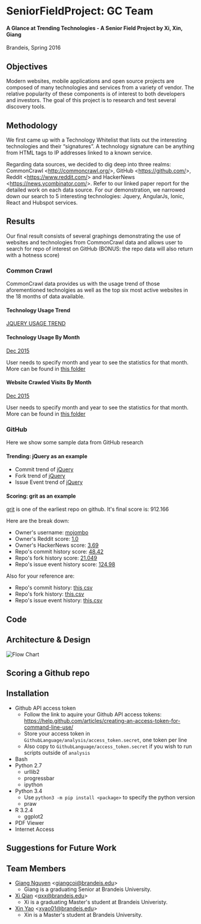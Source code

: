 # SeniorFieldProject: GC Team
#### A Glance at Trending Technologies - A Senior Field Project by Xi, Xin, Giang
Brandeis, Spring 2016

## Objectives
Modern websites, mobile applications and open source projects are composed of many technologies and services from a variety of vendor. The relative popularity of these components is of interest to both developers and investors. The goal of this project is to research and test several discovery tools. 

## Methodology
We first came up with a Technology Whitelist that lists out the interesting technologies and their “signatures”. A technology signature can be anything from HTML tags to IP addresses linked to a known service. 

Regarding data sources, we decided to dig deep into three realms: CommonCrawl <<http://commoncrawl.org/>>, GitHub <<https://github.com/>>, Reddit <<https://www.reddit.com/>> and HackerNews <<https://news.ycombinator.com/>>. Refer to our linked paper report for the detailed work on each data source. For our demonstration, we narrowed down our search to 5 interesting technologies: Jquery, AngularJs, Ionic, React and Hubspot services. 

## Results
Our final result consists of several graphings demonstrating the use of websites and technologies from CommonCrawl data and allows user to search for repo of interest on GitHub (BONUS: the repo data will also return with a hotness score)

### Common Crawl
CommonCrawl data provides us with the usage trend of those aforementioned technolgies as well as the top six most active websites in the 18 months of data available. 

#### Technology Usage Trend
[JQUERY USAGE TREND](https://github.com/GiangNguyen94/SeniorFieldProject/blob/master/DemoGraphs/Jquery%20Trend.pdf)

#### Technology Usage By Month
[Dec 2015](https://github.com/GiangNguyen94/SeniorFieldProject/blob/master/CommonCrawlData/technologies-graph/012015.pdf)

User needs to specify month and year to see the statistics for that month. More can be found in [this folder](https://github.com/GiangNguyen94/SeniorFieldProject/tree/master/CommonCrawlData/technologies-graph)

#### Website Crawled Visits By Month
[Dec 2015](https://github.com/GiangNguyen94/SeniorFieldProject/blob/master/CommonCrawlData/websites-graph/012015.pdf)

User needs to specify month and year to see the statistics for that month.
More can be found in [this folder](https://github.com/GiangNguyen94/SeniorFieldProject/tree/master/CommonCrawlData/websites-graph)

### GitHub
Here we show some sample data from GitHub research

#### Trending: jQuery as an example
* Commit trend of [jQuery](https://github.com/GiangNguyen94/SeniorFieldProject/blob/master/DemoGraphs/commit_trend_for_repo_jquery.pdf)
* Fork trend of [jQuery](https://github.com/GiangNguyen94/SeniorFieldProject/blob/master/DemoGraphs/fork_trend_for_repo_jquery.pdf)
* Issue Event trend of [jQuery](https://github.com/GiangNguyen94/SeniorFieldProject/blob/master/DemoGraphs/issue_trend_for_repo_jquery.pdf)

#### Scoring: grit as an example
[grit](https://github.com/mojombo/grit) is one of the earliest repo on github.
It's final score is: 912.166

Here are the break down:
* Owner's username: [mojombo](https://github.com/GiangNguyen94/SeniorFieldProject/blob/master/DemoGraphs/grit-show-scoring/username.txt)
* Owner's Reddit score: [1.0](https://github.com/GiangNguyen94/SeniorFieldProject/blob/master/DemoGraphs/grit-show-scoring/user_reddit.score)
* Owner's HackerNews score: [3.69](https://github.com/GiangNguyen94/SeniorFieldProject/blob/master/DemoGraphs/grit-show-scoring/user_hackers.score)
* Repo's commit history score: [48.42](https://github.com/GiangNguyen94/SeniorFieldProject/blob/master/DemoGraphs/grit-show-scoring/commit/history.score)
* Repo's fork history score: [21.049](https://github.com/GiangNguyen94/SeniorFieldProject/blob/master/DemoGraphs/grit-show-scoring/fork/history.score)
* Repo's issue event history score: [124.98](https://github.com/GiangNguyen94/SeniorFieldProject/blob/master/DemoGraphs/grit-show-scoring/issue_event/history.score)

Also for your reference are:
* Repo's commit history: [this csv](https://github.com/GiangNguyen94/SeniorFieldProject/blob/master/DemoGraphs/grit-show-scoring/commit/grit.csv)
* Repo's fork history: [this.csv](https://github.com/GiangNguyen94/SeniorFieldProject/blob/master/DemoGraphs/grit-show-scoring/fork/grit.csv)
* Repo's issue event history: [this.csv](https://github.com/GiangNguyen94/SeniorFieldProject/blob/master/DemoGraphs/grit-show-scoring/issue_event/grit.csv)



## Code



## Architecture & Design
![Flow Chart](https://github.com/GiangNguyen94/raw/master/Report/flowchart.png)

## Scoring a Github repo


## Installation
* Github API access token
    - Follow the link to aquire your Github API access tokens: <https://help.github.com/articles/creating-an-access-token-for-command-line-use/>
    - Store your access token in `GithubLanguage/analysis/access_token.secret`, one token per line
    - Also copy to `GithubLanguage/access_token.secret` if you wish to run scripts outside of `analysis`
* Bash
* Python 2.7
    * urllib2
    * progressbar
    * ipython
* Python 3.4
    - Use `python3 -m pip install <package>` to specify the python version
    * praw
* R 3.2.4
    * ggplot2
* PDF Viewer
* Internet Access

## Suggestions for Future Work


## Team Members
* [Giang Nguyen](https://github.com/GiangNguyen94) <<giangcoi@brandeis.edu>>
    - Giang is a graduating Senior at Brandeis University.
* [Xi Qian](https://github.com/qxx) <<qxx@brandeis.edu>>
    - Xi is a graduating Master's student at Brandeis Univeristy.
* [Xin Yao](https://github.com/XinYao1992) <<xyao01@brandeis.edu>>
    - Xin is a Master's student at Brandeis University.